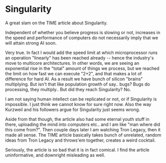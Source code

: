 # Singularity

A great slam on the TIME article about Singularity.

Independent of whether you believe progress is slowing or not, increases in the speed and performance of computers do not necessarily imply that we will attain strong AI soon.

Very true. In fact I would add the speed limit at which microprocessor runs an operation "linearly" has been reached already -- hence the industry's move to multicore architectures. In other words, we are seeing an exponential rise in the "total" amount of things we process, but we reached the limit on how fast we can execute "2+2", and that makes a lot of difference for hard AI. As a result we have bunch of silicon "brains" multiplying. But isn't that like population growth of say.. bugs? Bugs do processing, they multiply.. But did they reach Singularity? No.

I am not saying human intellect can be replicated or not, or if Singularity is impossible. I just think we cannot know for sure right now. Also the way Kurzweil and his followers argue for Singularity just seems wrong.

Aside from that though, the article also had some eternal youth stuff in there, uploading the mind into computers etc.. and I am like "man where did this come from?". Then couple days later I am watching Tron Legacy, then it made all sense. The TIME article basically takes bunch of unrelated, random ideas from Tron Legacy and throws'em together, creates a weird cocktail.

Seriously, the article is so bad that it is in fact comical. I find the article uninformative, and downright misleading as well.
